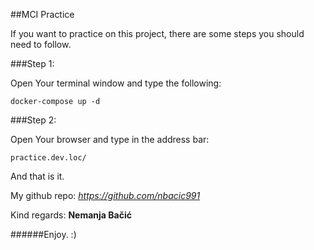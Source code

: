 ##MCI Practice

If you want to practice on this project, there are some steps you should need to follow.

###Step 1:

Open Your terminal window and type the following:

    docker-compose up -d
    

###Step 2:

Open Your browser and type in the address bar:

    practice.dev.loc/
    
And that is it.


My github repo: *https://github.com/nbacic991*

Kind regards: **Nemanja Bačić**

######Enjoy. :)